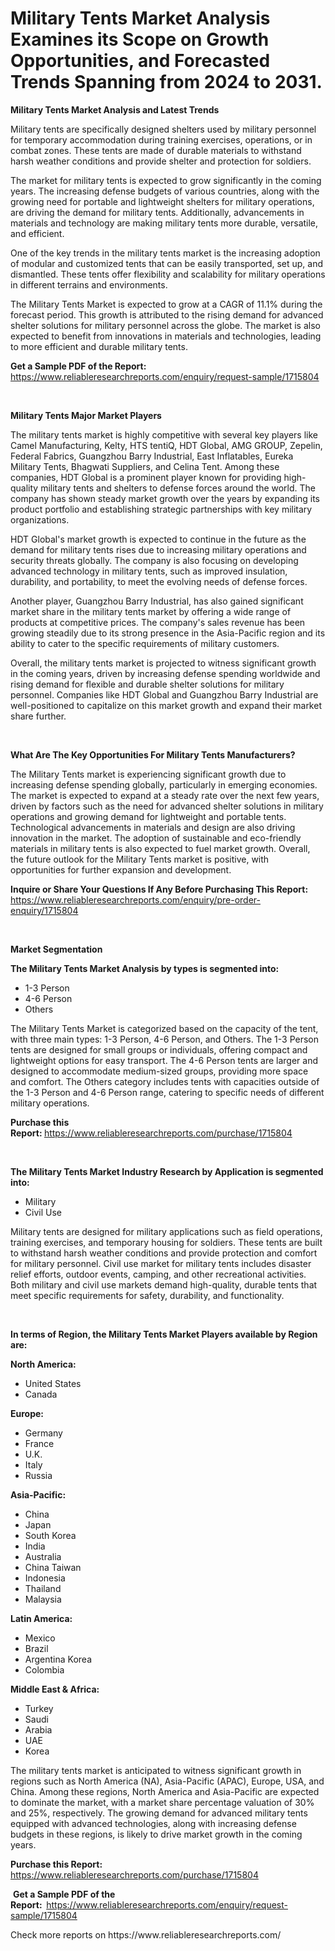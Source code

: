 <p><h1>Military Tents Market Analysis Examines its Scope on Growth Opportunities, and Forecasted Trends Spanning from 2024 to 2031.</h1></p><p><strong>Military Tents Market Analysis and Latest Trends</strong></p>
<p><p>Military tents are specifically designed shelters used by military personnel for temporary accommodation during training exercises, operations, or in combat zones. These tents are made of durable materials to withstand harsh weather conditions and provide shelter and protection for soldiers.</p><p>The market for military tents is expected to grow significantly in the coming years. The increasing defense budgets of various countries, along with the growing need for portable and lightweight shelters for military operations, are driving the demand for military tents. Additionally, advancements in materials and technology are making military tents more durable, versatile, and efficient.</p><p>One of the key trends in the military tents market is the increasing adoption of modular and customized tents that can be easily transported, set up, and dismantled. These tents offer flexibility and scalability for military operations in different terrains and environments.</p><p>The Military Tents Market is expected to grow at a CAGR of 11.1% during the forecast period. This growth is attributed to the rising demand for advanced shelter solutions for military personnel across the globe. The market is also expected to benefit from innovations in materials and technologies, leading to more efficient and durable military tents.</p></p>
<p><strong>Get a Sample PDF of the Report:&nbsp;</strong> <a href="https://www.reliableresearchreports.com/enquiry/request-sample/1715804">https://www.reliableresearchreports.com/enquiry/request-sample/1715804</a></p>
<p>&nbsp;</p>
<p><strong>Military Tents Major Market Players</strong></p>
<p><p>The military tents market is highly competitive with several key players like Camel Manufacturing, Kelty, HTS tentiQ, HDT Global, AMG GROUP, Zepelin, Federal Fabrics, Guangzhou Barry Industrial, East Inflatables, Eureka Military Tents, Bhagwati Suppliers, and Celina Tent. Among these companies, HDT Global is a prominent player known for providing high-quality military tents and shelters to defense forces around the world. The company has shown steady market growth over the years by expanding its product portfolio and establishing strategic partnerships with key military organizations.</p><p>HDT Global's market growth is expected to continue in the future as the demand for military tents rises due to increasing military operations and security threats globally. The company is also focusing on developing advanced technology in military tents, such as improved insulation, durability, and portability, to meet the evolving needs of defense forces.</p><p>Another player, Guangzhou Barry Industrial, has also gained significant market share in the military tents market by offering a wide range of products at competitive prices. The company's sales revenue has been growing steadily due to its strong presence in the Asia-Pacific region and its ability to cater to the specific requirements of military customers.</p><p>Overall, the military tents market is projected to witness significant growth in the coming years, driven by increasing defense spending worldwide and rising demand for flexible and durable shelter solutions for military personnel. Companies like HDT Global and Guangzhou Barry Industrial are well-positioned to capitalize on this market growth and expand their market share further.</p></p>
<p>&nbsp;</p>
<p><strong>What Are The Key Opportunities For Military Tents Manufacturers?</strong></p>
<p><p>The Military Tents market is experiencing significant growth due to increasing defense spending globally, particularly in emerging economies. The market is expected to expand at a steady rate over the next few years, driven by factors such as the need for advanced shelter solutions in military operations and growing demand for lightweight and portable tents. Technological advancements in materials and design are also driving innovation in the market. The adoption of sustainable and eco-friendly materials in military tents is also expected to fuel market growth. Overall, the future outlook for the Military Tents market is positive, with opportunities for further expansion and development.</p></p>
<p><strong>Inquire or Share Your Questions If Any Before Purchasing This Report:</strong> <a href="https://www.reliableresearchreports.com/enquiry/pre-order-enquiry/1715804">https://www.reliableresearchreports.com/enquiry/pre-order-enquiry/1715804</a></p>
<p>&nbsp;</p>
<p><strong>Market Segmentation</strong></p>
<p><strong>The Military Tents Market Analysis by types is segmented into:</strong></p>
<p><ul><li>1-3 Person</li><li>4-6 Person</li><li>Others</li></ul></p>
<p><p>The Military Tents Market is categorized based on the capacity of the tent, with three main types: 1-3 Person, 4-6 Person, and Others. The 1-3 Person tents are designed for small groups or individuals, offering compact and lightweight options for easy transport. The 4-6 Person tents are larger and designed to accommodate medium-sized groups, providing more space and comfort. The Others category includes tents with capacities outside of the 1-3 Person and 4-6 Person range, catering to specific needs of different military operations.</p></p>
<p><strong>Purchase this Report:&nbsp;</strong><a href="https://www.reliableresearchreports.com/purchase/1715804">https://www.reliableresearchreports.com/purchase/1715804</a></p>
<p>&nbsp;</p>
<p><strong>The Military Tents Market Industry Research by Application is segmented into:</strong></p>
<p><ul><li>Military</li><li>Civil Use</li></ul></p>
<p><p>Military tents are designed for military applications such as field operations, training exercises, and temporary housing for soldiers. These tents are built to withstand harsh weather conditions and provide protection and comfort for military personnel. Civil use market for military tents includes disaster relief efforts, outdoor events, camping, and other recreational activities. Both military and civil use markets demand high-quality, durable tents that meet specific requirements for safety, durability, and functionality.</p></p>
<p>&nbsp;</p>
<p><strong>In terms of Region, the Military Tents Market Players available by Region are:</strong></p>
<p>
    <p> <strong> North America: </strong>
        <ul>
            <li>United States</li>
            <li>Canada</li>
        </ul>
        </p> 
    <p> <strong> Europe: </strong>
        <ul>
            <li>Germany</li>
            <li>France</li>
            <li>U.K.</li>
            <li>Italy</li>
            <li>Russia</li>
        </ul>
        </p> 
    <p> <strong> Asia-Pacific: </strong>
        <ul>
            <li>China</li>
            <li>Japan</li>
            <li>South Korea</li>
            <li>India</li>
            <li>Australia</li>
            <li>China Taiwan</li>
            <li>Indonesia</li>
            <li>Thailand</li>
            <li>Malaysia</li>
        </ul>
        </p> 
    <p> <strong> Latin America: </strong>
        <ul>
            <li>Mexico</li>
            <li>Brazil</li>
            <li>Argentina Korea</li>
            <li>Colombia</li>
        </ul>
        </p> 
    <p> <strong> Middle East & Africa: </strong>
        <ul>
            <li>Turkey</li>
            <li>Saudi</li>
            <li>Arabia</li>
            <li>UAE</li>
            <li>Korea</li>
        </ul>
    </p>
    </p>
<p><p>The military tents market is anticipated to witness significant growth in regions such as North America (NA), Asia-Pacific (APAC), Europe, USA, and China. Among these regions, North America and Asia-Pacific are expected to dominate the market, with a market share percentage valuation of 30% and 25%, respectively. The growing demand for advanced military tents equipped with advanced technologies, along with increasing defense budgets in these regions, is likely to drive market growth in the coming years.</p></p>
<p><strong>Purchase this Report: </strong><a href="https://www.reliableresearchreports.com/purchase/1715804">https://www.reliableresearchreports.com/purchase/1715804</a></p>
<p>&nbsp;<strong>Get a Sample PDF of the Report:&nbsp;&nbsp;</strong><a href="https://www.reliableresearchreports.com/enquiry/request-sample/1715804">https://www.reliableresearchreports.com/enquiry/request-sample/1715804</a></p>
<p><strong></strong></p>
<p>Check more reports on https://www.reliableresearchreports.com/</p>